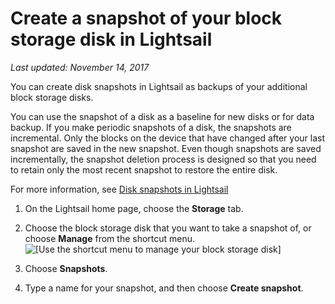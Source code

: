 # Create a snapshot of your block storage disk in Lightsail<a name="create-block-storage-disk-snapshot"></a>

 *Last updated: November 14, 2017* 

You can create disk snapshots in Lightsail as backups of your additional block storage disks\.

You can use the snapshot of a disk as a baseline for new disks or for data backup\. If you make periodic snapshots of a disk, the snapshots are incremental\. Only the blocks on the device that have changed after your last snapshot are saved in the new snapshot\. Even though snapshots are saved incrementally, the snapshot deletion process is designed so that you need to retain only the most recent snapshot to restore the entire disk\.

For more information, see [Disk snapshots in Lightsail](block-storage-disk-snapshots-in-amazon-lightsail.md)

1. On the Lightsail home page, choose the **Storage** tab\.

1. Choose the block storage disk that you want to take a snapshot of, or choose **Manage** from the shortcut menu\.  
![\[Use the shortcut menu to manage your block storage disk\]](https://d9yljz1nd5001.cloudfront.net/en_us/b380b072d417d05346bbc87239d4fd76/images/animated-gif-manage-block-storage-disk-shortcut-menu.gif)

1. Choose **Snapshots**\.

1. Type a name for your snapshot, and then choose **Create snapshot**\.